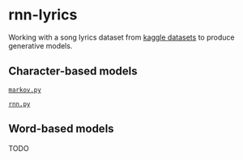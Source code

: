 # rnn-lyrics

Working with a song lyrics dataset from [kaggle datasets](https://www.kaggle.com/datasets) to produce generative models. 

## Character-based models 

[`markov.py`](./markov.py)

[`rnn.py`](./rnn.py)

## Word-based models

TODO
